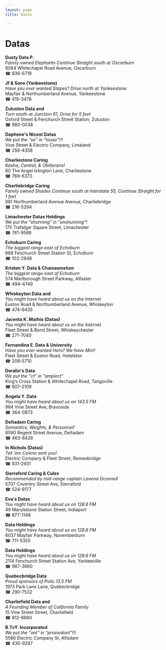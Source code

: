 ```yaml
---
layout: page 
title: Datas

---
```



# Datas


 **Dusty Data P.**  
_Family owned Elephants 
Continue Straight south at Oscarburn_  
8084 Whitechapel Road Avenue, Oscarburn  
☎ 836-6719

**Jf & Sons (Yankeestone)**  
_Have you ever wanted Stapes? 
Drive north at Yankeestone_  
Mayfair & Northumberland Avenue, Yankeestone  
☎ 415-3478

**Zuluston Data and**  
_Turn south at Junction 61, Drive for 5 feet_  
Oxford Street & Fenchurch Street Station, Zuluston  
☎ 980-0038

**Daphene's Nicest Datas**  
_We put the "se" in "touse"!!!_  
Vine Street & Electric Company, Limaland  
☎ 256-4358

**Charliestone Caring**  
_Kasha, Central, & Obliterans!_  
80 The Angel Islington Lane, Charliestone  
☎ 769-6373

**Charliebridge Caring**  
_Family owned Shades 
Continue south at Interstate 55, Continue Straight for 1 feet_  
981 Northumberland Avenue Avenue, Charliebridge  
☎ 216-5294

**Limachester Datas Holdings**  
_We put the "shunning" in "unshunning"!_  
175 Trafalgar Square Street, Limachester  
☎ 761-9566

**Echoburn Caring**  
_The biggest range east of Echoburn_  
668 Fenchurch Street Station St, Echoburn  
☎ 102-2948

**Kristen Y. Data & Chamaemelum**  
_The biggest range east of Echoburn_  
574 Marlborough Street Parkway, Alfaster  
☎ 494-4749

**Whiskeyton Data and**  
_You might have heard about us on the Internet_  
Euston Road & Northumberland Avenue, Whiskeyton  
☎ 474-9435

**Jacenta K. Mathis (Datas)**  
_You might have heard about us on the Internet_  
Fleet Street & Bond Street, Whiskeychester  
☎ 271-7040

**Fernandina E. Data & University**  
_Have you ever wanted Hero? We have Min!!_  
Fleet Street & Euston Road, Hotelston  
☎ 208-5710

**Doralin's Data**  
_We put the "ct" in "amplect"_  
King’s Cross Station & Whitechapel Road, Tangoville  
☎ 607-2109

**Angela Y. Data**  
_You might have heard about us on 143.5 FM_  
964 Vine Street Ave, Bravoside  
☎ 364-0873

**Deltadam Caring**  
_Semantics, Weights, & Personnel!_  
8590 Regent Street Avenue, Deltadam  
☎ 463-8426

**In Nichols (Datas)**  
_Tell 'em Celene sent you!_  
Electric Company & Fleet Street, Romeobridge  
☎ 831-2931

**Sierraford Caring & Culex**  
_Recommended by mid-range captain Lavena Oconnell_  
5707 Coventry Street Ave, Sierraford  
☎ 524-9177

**Eva's Datas**  
_You might have heard about us on 128.6 FM_  
49 Marylebone Station Street, Indiaport  
☎ 877-1148

**Data Holdings**  
_You might have heard about us on 128.6 FM_  
6037 Mayfair Parkway, Novemberburn  
☎ 711-5355

**Data Holdings**  
_You might have heard about us on 128.6 FM_  
2114 Fenchurch Street Station Ave, Yankeeville  
☎ 987-3660

**Quebecbridge Data**  
_Proud sponsors of Poilu 13.5 FM_  
1973 Park Lane Lane, Quebecbridge  
☎ 290-7532

**Charliefield Data and**  
_A Founding Member of California Family_  
15 Vine Street Street, Charliefield  
☎ 812-8660

**B.TvY. Incorporated**  
_We put the "ont" in "prionodont"!!!_  
5586 Electric Company St, Alfadam  
☎ 430-9287

